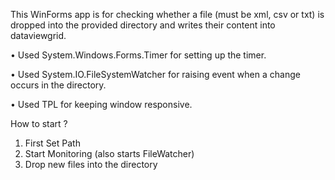 This WinForms app is for checking whether a file (must be xml, csv or txt) is dropped into the provided directory and writes their content into dataviewgrid.

• Used System.Windows.Forms.Timer for setting up the timer.

• Used System.IO.FileSystemWatcher for raising event when a change occurs in the directory.

• Used TPL for keeping window responsive.


How to start ?
1. First Set Path
2. Start Monitoring (also starts FileWatcher)
3. Drop new files into the directory
